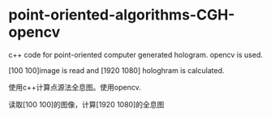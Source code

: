 # point-oriented-algorithms-CGH-opencv
c++ code for point-oriented computer generated hologram. opencv is used.

[100 100]image is read and [1920 1080] hologhram is calculated.

使用c++计算点源法全息图。使用opencv.

读取[100 100]的图像，计算[1920 1080]的全息图
